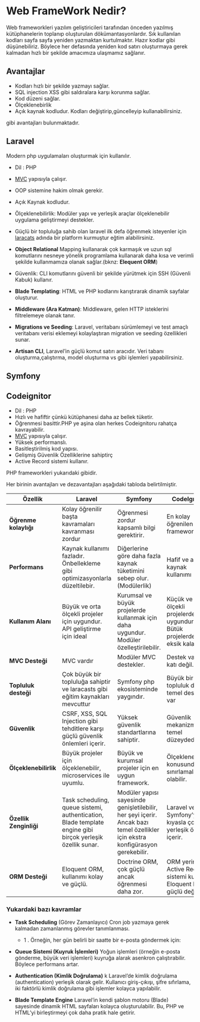 # Web FrameWork Nedir?

Web frameworkleri yazılım geliştiricileri tarafından önceden yazılmış kütüphanelerin toplanıp oluşturulan  dökümantasyonlardır.
Sık kullanılan kodları sayfa sayfa yeniden yazmaktan kurtulmaktır.
Hazır kodlar gibi düşünebiliriz.
Böylece her defasında yeniden kod satırı oluşturmaya gerek kalmadan hızlı bir şekilde amacımıza ulaşmamız sağlanır.

## Avantajlar
- Kodları hızlı bir şekilde yazmayı sağlar.
- SQL injection XSS gibi saldıralara karşı korunma sağlar.
- Kod düzeni sağlar.
- Ölçeklenebirlik
- Açık kaynak kodludur. Kodları değiştirip,güncelleyip kullanabilirsiniz.


gibi avantajları bulunmaktadır.

## Laravel 
Modern php uygulamaları oluşturmak için kullanılır.

* Dil : PHP
* [MVC](https://github.com/xBugor/MVC "MVC NEDİR") yapısıyla çalışır.
* OOP sistemine hakim olmak gerekir.
* Açık Kaynak kodludur.
* Ölçeklenebilirlik: Modüler yapı ve yerleşik araçlar ölçeklenebilir uygulama geliştirmeyi destekler.

* Güçlü bir topluluğa sahib olan laravel ilk defa öğrenmek isteyenler için [laracats](https://laracasts.com/)  adında bir platform kurmuştur eğtim alabilirsiniz.
* **Object Relational** Mapping kullanarak çok karmaşık ve uzun sql komutlarını nesneye yönelik programlama kullanarak daha kısa ve verimli şekilde kullanmamıza olanak sağlar.(bknz: **Elequent ORM**)
* Güvenlik: CLI komutlarını güvenli bir şekilde yürütmek için SSH (Güvenli Kabuk) kullanır.
* **Blade Templating**:   HTML ve PHP kodlarını karıştırarak dinamik sayfalar oluşturur.
* **Middleware (Ara Katman)**: Middleware, gelen HTTP isteklerini filtrelemeye olanak tanır.
* **Migrations ve Seeding**: Laravel, veritabanı sürümlemeyi ve test amaçlı veritabanı verisi eklemeyi kolaylaştıran migration ve seeding özellikleri sunar.
* **Artisan CLI**, Laravel’in güçlü komut satırı aracıdır. Veri tabanı oluşturma,çalıştırma, model oluşturma vs gibi işlemleri yapabilirsiniz.
## Symfony




## Codeignitor 

* Dil : PHP
* Hızlı ve hafiftir çünkü kütüphanesi daha az bellek tüketir.
* Öğrenmesi basittir.PHP ye aşina olan herkes Codeignitoru rahatça kavrayabilir.
* [MVC](https://github.com/xBugor/MVC "MVC NEDİR") yapısıyla çalışır.
* Yüksek performanslı.
* Basitleştirilmiş kod yapısı.
* Gelişmiş Güvenlik Özelliklerine sahiptirç
* Active Record sistemi kullanır.

PHP frameworkleri yukarıdaki gibidir.

Her birinin avantajları ve dezavantajları aşağıdaki tabloda belirtilmiştir.

| Özellik   | Laravel  | Symfony  | CodeIgniter |
|-----------|---------|----------|-------------|
| **Öğrenme kolaylığı** | Kolay öğrenilir başta kavramaları kavranması zordur  | Öğrenmesi zordur kapsamlı bilgi gerektirir. | En kolay öğrenilen frameworktür. |
|**Performans** | Kaynak kullanımı fazladır. Önbellekleme gibi optimizasyonlarla düzeltilebir.| Diğerlerine göre daha fazla kaynak tüketimini sebep olur. (Modülerlik)| Hafif ve az kaynak kullanımı|
**Kullanım Alanı**| Büyük ve orta ölçekli projeler için uygundur. API geliştirme için ideal| Kurumsal ve büyük projelerde kullanmak için daha uygundur. Modüler özelleştirilebilir.| Küçük ve orta ölçekli projelerde uygundur. Bütük projelerde eksik kalabilir.|
|**MVC Desteği**| MVC vardır|Modüler MVC destekler.|Destek var ama katı değil.
|**Topluluk desteği**| Çok büyük bir topluluğa sahiptir ve laracasts gibi eğitim kaynakları mevcuttur| Symfony php ekosisteminde yaygındır.| Büyük bir topluluk değil temel destek var|
| **Güvenlik** | CSRF, XSS, SQL Injection gibi tehditlere karşı güçlü güvenlik önlemleri içerir. |  Yüksek güvenlik standartlarına sahiptir. | Güvenlik mekanizmaları temel düzeydedir.|
| **Ölçeklenebilirlik** | Büyük projeler için ölçeklenebilir, microservices ile uyumlu. | Büyük ve kurumsal projeler için en uygun framework. |  Ölçeklenebilirlik konusunda sınırlamalar olabilir. |
| **Özellik Zenginliği** | Task scheduling, queue sistemi, authentication, Blade template engine gibi birçok yerleşik özellik sunar. | Modüler yapısı sayesinde genişletilebilir, her şeyi içerir.  Ancak bazı temel özellikler için ekstra konfigürasyon gerekebilir. | Laravel ve Symfony’ye kıyasla çok az yerleşik özellik içerir. |
| **ORM Desteği** | Eloquent ORM, kullanımı kolay ve güçlü. |  Doctrine ORM, çok güçlü ancak öğrenmesi daha zor. | ORM yerine Active Record sistemi kullanır, Eloquent kadar güçlü değil. |



### Yukardaki bazı kavramlar

- **Task Scheduling** (Görev Zamanlayıcı)
Cron job yazmaya gerek kalmadan zamanlanmış görevler tanımlanması.
   - 1 . Örneğin, her gün belirli bir saatte bir e-posta göndermek için:
 
- **Queue Sistemi (Kuyruk İşlemleri)**
Yoğun işlemleri (örneğin e-posta gönderme, büyük veri işlemleri) kuyruğa alarak asenkron çalıştırabilir.
Böylece performans artar.

- **Authentication (Kimlik Doğrulama)** k
Laravel’de kimlik doğrulama (authentication) yerleşik olarak gelir. Kullanıcı giriş-çıkışı, şifre sıfırlama, iki faktörlü kimlik doğrulama gibi işlemler kolayca yapılabilir.

- **Blade Template Engine**
Laravel’in kendi şablon motoru (Blade) sayesinde dinamik HTML sayfaları kolayca oluşturulabilir.
Bu, PHP ve HTML’yi birleştirmeyi çok daha pratik hale getirir.


